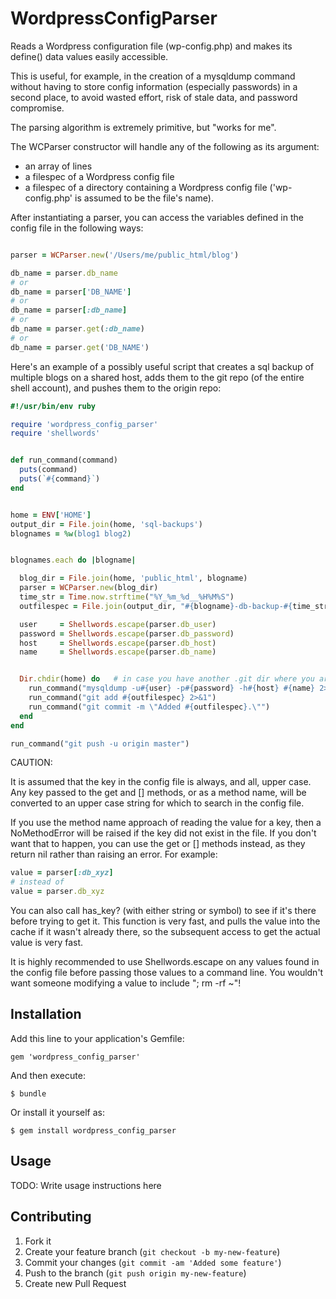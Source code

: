 # WordpressConfigParser

Reads a Wordpress configuration file (wp-config.php) and
makes its define() data values easily accessible.

This is useful, for example, in the creation of a mysqldump command
without having to store config information (especially passwords) in a second place, to avoid
wasted effort, risk of stale data, and password compromise.

The parsing algorithm is extremely primitive, but "works for me".

The WCParser constructor will handle any of the following as its argument:

* an array of lines
* a filespec of a Wordpress config file
* a filespec of a directory containing a Wordpress config file
  ('wp-config.php' is assumed to be the file's name).

After instantiating a parser, you can access the variables defined
in the config file in the following ways:

```ruby

parser = WCParser.new('/Users/me/public_html/blog')

db_name = parser.db_name
# or
db_name = parser['DB_NAME']
# or
db_name = parser[:db_name]
# or
db_name = parser.get(:db_name)
# or
db_name = parser.get('DB_NAME')
```

Here's an example of a possibly useful script that creates a sql backup
of multiple blogs on a shared host, adds them to the git repo (of the
entire shell account), and pushes them to the origin repo:

```ruby
#!/usr/bin/env ruby

require 'wordpress_config_parser'
require 'shellwords'


def run_command(command)
  puts(command)
  puts(`#{command}`)
end


home = ENV['HOME']
output_dir = File.join(home, 'sql-backups')
blognames = %w(blog1 blog2)


blognames.each do |blogname|

  blog_dir = File.join(home, 'public_html', blogname)
  parser = WCParser.new(blog_dir)
  time_str = Time.now.strftime("%Y_%m_%d__%H%M%S")
  outfilespec = File.join(output_dir, "#{blogname}-db-backup-#{time_str}.sql")

  user     = Shellwords.escape(parser.db_user)
  password = Shellwords.escape(parser.db_password)
  host     = Shellwords.escape(parser.db_host)
  name     = Shellwords.escape(parser.db_name)


  Dir.chdir(home) do   # in case you have another .git dir where you are
    run_command("mysqldump -u#{user} -p#{password} -h#{host} #{name} 2>&1 | tee #{outfilespec}")
    run_command("git add #{outfilespec} 2>&1")
    run_command("git commit -m \"Added #{outfilespec}.\"")
  end
end

run_command("git push -u origin master")
```

CAUTION:

It is assumed that the key in the config file is always, and all, upper case.
Any key passed to the get and [] methods, or as a method name, will be
converted to an upper case string for which to search in the config file.

If you use the method name approach of reading the value for a key,
then a NoMethodError will be raised if the key did not exist in the file.
If you don't want that to happen, you can use the get or [] methods instead,
as they return nil rather than raising an error.  For example:

```ruby
value = parser[:db_xyz]
# instead of
value = parser.db_xyz
```

You can also call has_key? (with either string or symbol) to see if it's there
before trying to get it.  This function is very fast, and pulls the value into
the cache if it wasn't already there, so the subsequent access to get the
actual value is very fast.

It is highly recommended to use Shellwords.escape on any values found
in the config file before passing those values to a command line.
You wouldn't want someone modifying a value to include "; rm -rf ~"!





## Installation

Add this line to your application's Gemfile:

    gem 'wordpress_config_parser'

And then execute:

    $ bundle

Or install it yourself as:

    $ gem install wordpress_config_parser

## Usage

TODO: Write usage instructions here

## Contributing

1. Fork it
2. Create your feature branch (`git checkout -b my-new-feature`)
3. Commit your changes (`git commit -am 'Added some feature'`)
4. Push to the branch (`git push origin my-new-feature`)
5. Create new Pull Request
